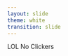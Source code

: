 ```yaml
---
layout: slide
theme: white
transition: slide
---
```


<section data-markdown>

LOL No Clickers

</section>
